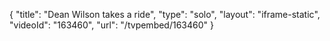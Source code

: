 {
    "title": "Dean Wilson takes a ride",
    "type": "solo",
    "layout": "iframe-static",
    "videoId": "163460",
    "url": "\/tvpembed\/163460"
}